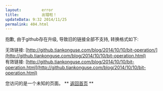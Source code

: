 ```yaml
---
layout:         error
title:          出错啦！
updateData: 9:32 2014/11/25
permalink: 404.html
---
```



抱歉, 由于github存在升级, 导致旧的链接全部不支持, 转换格式如下:  

无效链接: [http://github.tiankonguse.com/blog/2014/10/10/bit-operation/](http://github.tiankonguse.com/blog/2014/10/10/bit-operation.html)  
有效链接: [http://github.tiankonguse.com/blog/2014/10/10/bit-operation.html](http://github.tiankonguse.com/blog/2014/10/10/bit-operation.html)  


您访问的是一个未知的页面。 ** [返回首页]({{site.url}}) **


